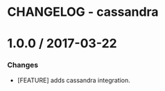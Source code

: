 # CHANGELOG - cassandra

1.0.0 / 2017-03-22
==================

### Changes

* [FEATURE] adds cassandra integration.
